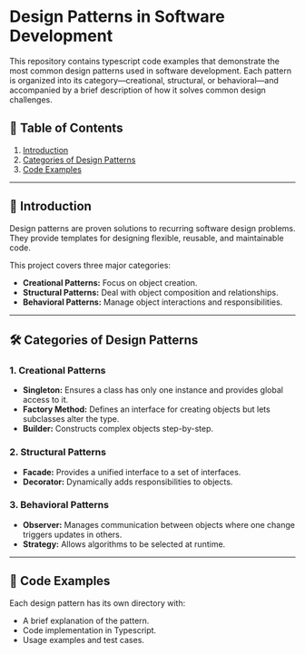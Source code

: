 # Design Patterns in Software Development  

This repository contains typescript code examples that demonstrate the most common design patterns used in software development. Each pattern is organized into its category—creational, structural, or behavioral—and accompanied by a brief description of how it solves common design challenges.

## 📑 Table of Contents
1. [Introduction](#introduction)  
2. [Categories of Design Patterns](#categories-of-design-patterns)  
3. [Code Examples](#code-examples)  

---

## 📝 Introduction  
Design patterns are proven solutions to recurring software design problems. They provide templates for designing flexible, reusable, and maintainable code.

This project covers three major categories:
- **Creational Patterns:** Focus on object creation.
- **Structural Patterns:** Deal with object composition and relationships.
- **Behavioral Patterns:** Manage object interactions and responsibilities.

---

## 🛠 Categories of Design Patterns  

### 1. Creational Patterns  
- **Singleton:** Ensures a class has only one instance and provides global access to it.  
- **Factory Method:** Defines an interface for creating objects but lets subclasses alter the type.  
- **Builder:** Constructs complex objects step-by-step.

### 2. Structural Patterns  
- **Facade:** Provides a unified interface to a set of interfaces.  
- **Decorator:** Dynamically adds responsibilities to objects.  

### 3. Behavioral Patterns  
- **Observer:** Manages communication between objects where one change triggers updates in others.  
- **Strategy:** Allows algorithms to be selected at runtime.

---

## 🚀 Code Examples  
Each design pattern has its own directory with:
- A brief explanation of the pattern.  
- Code implementation in Typescript.
- Usage examples and test cases.

